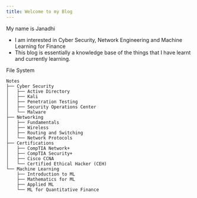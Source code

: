 ```yaml
---
title: Welcome to my Blog
---
```


My name is Janadhi

- I am interested in Cyber Security, Network Engineering and Machine Learning for Finance
- This blog is essentially a knowledge base of the things that I have learnt and currently learning. 

File System 
```
Notes
├── Cyber Security
│   ├── Active Directory
│   ├── Kali
│   ├── Penetration Testing
│   ├── Security Operations Center
│   └── Malware
├── Networking
│   ├── Fundamentals
│   ├── Wireless
│   ├── Routing and Switching
│   └── Network Protocols
├── Certifications
│   ├── CompTIA Network+
│   ├── CompTIA Security+
│   ├── Cisco CCNA
│   └── Certified Ethical Hacker (CEH)
└── Machine Learning
    ├── Introduction to ML
    ├── Mathematics for ML
    ├── Applied ML
    └── ML for Quantitative Finance



```

